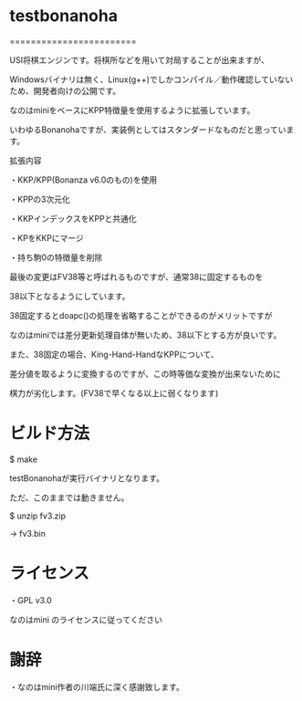 # testbonanoha
========================

USI将棋エンジンです。将棋所などを用いて対局することが出来ますが、

Windowsバイナリは無く、Linux(g++)でしかコンパイル／動作確認していないため、開発者向けの公開です。

なのはminiをベースにKPP特徴量を使用するように拡張しています。

いわゆるBonanohaですが、実装例としてはスタンダードなものだと思っています。

拡張内容

・KKP/KPP(Bonanza v6.0のもの)を使用

・KPPの3次元化

・KKPインデックスをKPPと共通化

・KPをKKPにマージ

・持ち駒0の特徴量を削除

最後の変更はFV38等と呼ばれるものですが、通常38に固定するものを

38以下となるようにしています。

38固定するとdoapc()の処理を省略することができるのがメリットですが

なのはminiでは差分更新処理自体が無いため、38以下とする方が良いです。

また、38固定の場合、King-Hand-HandなKPPについて、

差分値を取るように変換するのですが、この時等価な変換が出来ないために

棋力が劣化します。(FV38で早くなる以上に弱くなります)

# ビルド方法

$ make

testBonanohaが実行バイナリとなります。

ただ、このままでは動きません。

$ unzip fv3.zip

→ fv3.bin

# ライセンス

・GPL v3.0

なのはmini のライセンスに従ってください

# 謝辞

・なのはmini作者の川端氏に深く感謝致します。
